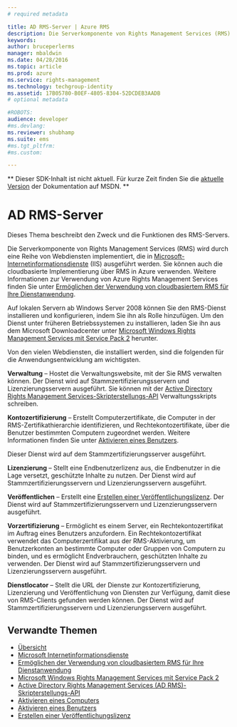 ```yaml
---
# required metadata

title: AD RMS-Server | Azure RMS
description: Die Serverkomponente von Rights Management Services (RMS) wird durch eine Reihe von Webdiensten implementiert, die in Microsoft-Internetinformationsdienste (IIS) ausgeführt werden.
keywords:
author: bruceperlerms
manager: mbaldwin
ms.date: 04/28/2016
ms.topic: article
ms.prod: azure
ms.service: rights-management
ms.technology: techgroup-identity
ms.assetid: 17B05780-B0EF-4805-8304-52DCDEB3AADB
# optional metadata

#ROBOTS:
audience: developer
#ms.devlang:
ms.reviewer: shubhamp
ms.suite: ems
#ms.tgt_pltfrm:
#ms.custom:

---
```

** Dieser SDK-Inhalt ist nicht aktuell. Für kurze Zeit finden Sie die [aktuelle Version](https://msdn.microsoft.com/library/windows/desktop/hh535290(v=vs.85).aspx) der Dokumentation auf MSDN. **

# AD RMS-Server
Dieses Thema beschreibt den Zweck und die Funktionen des RMS-Servers.

Die Serverkomponente von Rights Management Services (RMS) wird durch eine Reihe von Webdiensten implementiert, die in [Microsoft-Internetinformationsdienste](http://www.iis.net/overview) (IIS) ausgeführt werden. Sie können auch die cloudbasierte Implementierung über RMS in Azure verwenden. Weitere Informationen zur Verwendung von Azure Rights Management Services finden Sie unter [Ermöglichen der Verwendung von cloudbasiertem RMS für Ihre Dienstanwendung](how-to-use-file-api-with-aadrm-cloud.md).

Auf lokalen Servern ab Windows Server 2008 können Sie den RMS-Dienst installieren und konfigurieren, indem Sie ihn als Rolle hinzufügen. Um den Dienst unter früheren Betriebssystemen zu installieren, laden Sie ihn aus dem Microsoft Downloadcenter unter [Microsoft Windows Rights Management Services mit Service Pack 2](http://www.microsoft.com/download/en/details.aspx?id=4909) herunter.

Von den vielen Webdiensten, die installiert werden, sind die folgenden für die Anwendungsentwicklung am wichtigsten.

**Verwaltung** – Hostet die Verwaltungswebsite, mit der Sie RMS verwalten können. Der Dienst wird auf Stammzertifizierungsservern und Lizenzierungsservern ausgeführt. Sie können mit der [Active Directory Rights Management Services-Skripterstellungs-API](https://msdn.microsoft.com/library/Bb968797) Verwaltungsskripts schreiben.

**Kontozertifizierung** – Erstellt Computerzertifikate, die Computer in der RMS-Zertifikathierarchie identifizieren, und Rechtekontozertifikate, über die Benutzer bestimmten Computern zugeordnet werden. Weitere Informationen finden Sie unter [Aktivieren eines Benutzers](https://msdn.microsoft.com/library/Cc530378).

Dieser Dienst wird auf dem Stammzertifizierungsserver ausgeführt.

**Lizenzierung** – Stellt eine Endbenutzerlizenz aus, die Endbenutzer in die Lage versetzt, geschützte Inhalte zu nutzen. Der Dienst wird auf Stammzertifizierungsservern und Lizenzierungsservern ausgeführt.

**Veröffentlichen** – Erstellt eine [Erstellen einer Veröffentlichungslizenz](https://msdn.microsoft.com/library/Aa362355). Der Dienst wird auf Stammzertifizierungsservern und Lizenzierungsservern ausgeführt.

**Vorzertifizierung** – Ermöglicht es einem Server, ein Rechtekontozertifikat im Auftrag eines Benutzers anzufordern. Ein Rechtekontozertifikat verwendet das Computerzertifikat aus der RMS-Aktivierung, um Benutzerkonten an bestimmte Computer oder Gruppen von Computern zu binden, und es ermöglicht Endverbrauchern, geschützten Inhalte zu verwenden. Der Dienst wird auf Stammzertifizierungsservern und Lizenzierungsservern ausgeführt.

**Dienstlocator** – Stellt die URL der Dienste zur Kontozertifizierung, Lizenzierung und Veröffentlichung von Diensten zur Verfügung, damit diese von RMS-Clients gefunden werden können. Der Dienst wird auf Stammzertifizierungsservern und Lizenzierungsservern ausgeführt.

 

## Verwandte Themen ##
* [Übersicht](ad-rms-overview.md)
* [Microsoft Internetinformationsdienste](http://www.iis.net/overview)
* [Ermöglichen der Verwendung von cloudbasiertem RMS für Ihre Dienstanwendung](how-to-use-file-api-with-aadrm-cloud.md)
* [Microsoft Windows Rights Management Services mit Service Pack 2](http://www.microsoft.com/download/en/details.aspx?id=4909)
* [Active Directory Rights Management Services (AD RMS)-Skripterstellungs-API](https://msdn.microsoft.com/library/Bb968797)
* [Aktivieren eines Computers](https://msdn.microsoft.com/library/Cc530377)
* [Aktivieren eines Benutzers](https://msdn.microsoft.com/library/Cc530378)
* [Erstellen einer Veröffentlichungslizenz](https://msdn.microsoft.com/library/Aa362355)

 

 


<!--HONumber=Jun16_HO1-->


